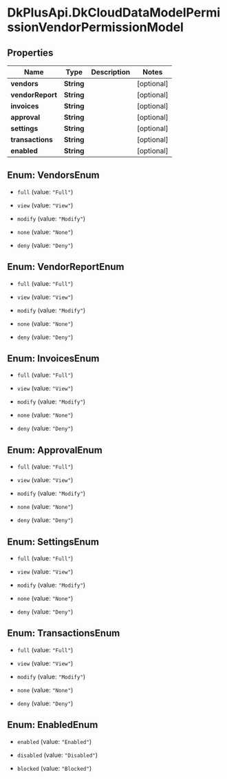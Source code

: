# DkPlusApi.DkCloudDataModelPermissionVendorPermissionModel

## Properties
Name | Type | Description | Notes
------------ | ------------- | ------------- | -------------
**vendors** | **String** |  | [optional] 
**vendorReport** | **String** |  | [optional] 
**invoices** | **String** |  | [optional] 
**approval** | **String** |  | [optional] 
**settings** | **String** |  | [optional] 
**transactions** | **String** |  | [optional] 
**enabled** | **String** |  | [optional] 


<a name="VendorsEnum"></a>
## Enum: VendorsEnum


* `full` (value: `"Full"`)

* `view` (value: `"View"`)

* `modify` (value: `"Modify"`)

* `none` (value: `"None"`)

* `deny` (value: `"Deny"`)




<a name="VendorReportEnum"></a>
## Enum: VendorReportEnum


* `full` (value: `"Full"`)

* `view` (value: `"View"`)

* `modify` (value: `"Modify"`)

* `none` (value: `"None"`)

* `deny` (value: `"Deny"`)




<a name="InvoicesEnum"></a>
## Enum: InvoicesEnum


* `full` (value: `"Full"`)

* `view` (value: `"View"`)

* `modify` (value: `"Modify"`)

* `none` (value: `"None"`)

* `deny` (value: `"Deny"`)




<a name="ApprovalEnum"></a>
## Enum: ApprovalEnum


* `full` (value: `"Full"`)

* `view` (value: `"View"`)

* `modify` (value: `"Modify"`)

* `none` (value: `"None"`)

* `deny` (value: `"Deny"`)




<a name="SettingsEnum"></a>
## Enum: SettingsEnum


* `full` (value: `"Full"`)

* `view` (value: `"View"`)

* `modify` (value: `"Modify"`)

* `none` (value: `"None"`)

* `deny` (value: `"Deny"`)




<a name="TransactionsEnum"></a>
## Enum: TransactionsEnum


* `full` (value: `"Full"`)

* `view` (value: `"View"`)

* `modify` (value: `"Modify"`)

* `none` (value: `"None"`)

* `deny` (value: `"Deny"`)




<a name="EnabledEnum"></a>
## Enum: EnabledEnum


* `enabled` (value: `"Enabled"`)

* `disabled` (value: `"Disabled"`)

* `blocked` (value: `"Blocked"`)




